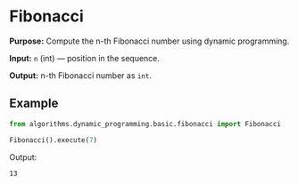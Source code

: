 # Fibonacci

**Purpose:** Compute the n-th Fibonacci number using dynamic programming.

**Input:** `n` (int) — position in the sequence.

**Output:** n-th Fibonacci number as `int`.

## Example
```python
from algorithms.dynamic_programming.basic.fibonacci import Fibonacci

Fibonacci().execute(7)
```
Output:
```
13
```

